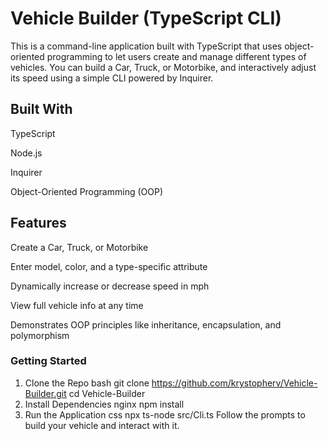 # Vehicle Builder (TypeScript CLI)
This is a command-line application built with TypeScript that uses object-oriented programming to let users create and manage different types of vehicles. You can build a Car, Truck, or Motorbike, and interactively adjust its speed using a simple CLI powered by Inquirer.

## Built With
TypeScript

Node.js

Inquirer

Object-Oriented Programming (OOP)

## Features
Create a Car, Truck, or Motorbike

Enter model, color, and a type-specific attribute

Dynamically increase or decrease speed in mph

View full vehicle info at any time

Demonstrates OOP principles like inheritance, encapsulation, and polymorphism

### Getting Started
1. Clone the Repo
bash
git clone https://github.com/krystopherv/Vehicle-Builder.git
cd Vehicle-Builder
2. Install Dependencies
nginx
npm install
3. Run the Application
css
npx ts-node src/Cli.ts
Follow the prompts to build your vehicle and interact with it.


